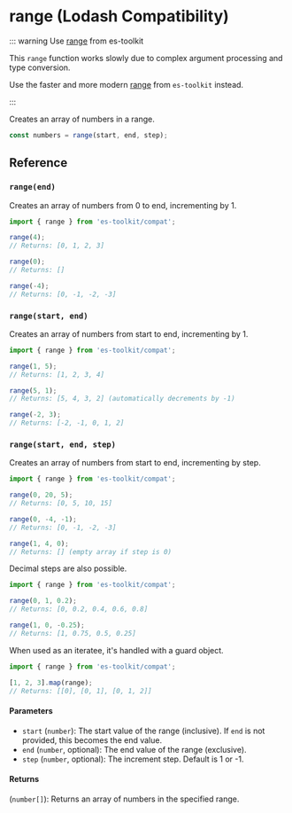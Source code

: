# range (Lodash Compatibility)

::: warning Use [range](../../math/range.md) from es-toolkit

This `range` function works slowly due to complex argument processing and type conversion.

Use the faster and more modern [range](../../math/range.md) from `es-toolkit` instead.

:::

Creates an array of numbers in a range.

```typescript
const numbers = range(start, end, step);
```

## Reference

### `range(end)`

Creates an array of numbers from 0 to end, incrementing by 1.

```typescript
import { range } from 'es-toolkit/compat';

range(4);
// Returns: [0, 1, 2, 3]

range(0);
// Returns: []

range(-4);
// Returns: [0, -1, -2, -3]
```

### `range(start, end)`

Creates an array of numbers from start to end, incrementing by 1.

```typescript
import { range } from 'es-toolkit/compat';

range(1, 5);
// Returns: [1, 2, 3, 4]

range(5, 1);
// Returns: [5, 4, 3, 2] (automatically decrements by -1)

range(-2, 3);
// Returns: [-2, -1, 0, 1, 2]
```

### `range(start, end, step)`

Creates an array of numbers from start to end, incrementing by step.

```typescript
import { range } from 'es-toolkit/compat';

range(0, 20, 5);
// Returns: [0, 5, 10, 15]

range(0, -4, -1);
// Returns: [0, -1, -2, -3]

range(1, 4, 0);
// Returns: [] (empty array if step is 0)
```

Decimal steps are also possible.

```typescript
import { range } from 'es-toolkit/compat';

range(0, 1, 0.2);
// Returns: [0, 0.2, 0.4, 0.6, 0.8]

range(1, 0, -0.25);
// Returns: [1, 0.75, 0.5, 0.25]
```

When used as an iteratee, it's handled with a guard object.

```typescript
import { range } from 'es-toolkit/compat';

[1, 2, 3].map(range);
// Returns: [[0], [0, 1], [0, 1, 2]]
```

#### Parameters

- `start` (`number`): The start value of the range (inclusive). If `end` is not provided, this becomes the end value.
- `end` (`number`, optional): The end value of the range (exclusive).
- `step` (`number`, optional): The increment step. Default is 1 or -1.

#### Returns

(`number[]`): Returns an array of numbers in the specified range.
